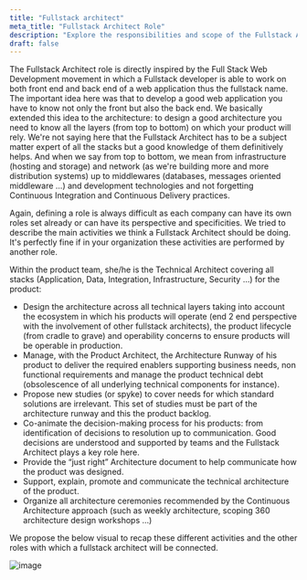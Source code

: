 ```yaml
---
title: "Fullstack architect"
meta_title: "Fullstack Architect Role"
description: "Explore the responsibilities and scope of the Fullstack Architect, covering all technical layers to ensure sustainable, scalable, and operable product design."
draft: false
---
```


The Fullstack Architect role is directly inspired by the Full Stack Web Development movement in which a Fullstack developer is able to work on both front end and back end of a web application thus the fullstack name. The important idea here was that to develop a good web application you have to know not only the front but also the back end. We basically extended this idea to the architecture: to design a good architecture you need to know all the layers (from top to bottom) on which your product will rely. We're not saying here that the Fullstack Architect has to be a subject matter expert of all the stacks but a good knowledge of them definitively helps. And when we say from top to bottom, we mean from infrastructure (hosting and storage) and network (as we're building more and more distribution systems) up to middlewares (databases, messages oriented middleware ...) and development technologies and not forgetting Continuous Integration and Continuous Delivery practices.

Again, defining a role is always difficult as each company can have its own roles set already or can have its perspective and specificities. We tried to describe the main activities we think a Fullstack Architect should be doing. It's perfectly fine if in your organization these activities are performed by another role.

Within the product team, she/he is the Technical Architect covering all stacks (Application, Data, Integration, Infrastructure, Security …)  for the product:

* Design the architecture across all technical layers taking into account the ecosystem in which his products will operate (end 2 end perspective with the involvement of other fullstack architects), the product lifecycle (from cradle to grave) and operability concerns to ensure products will be operable in production.
* Manage, with the Product Architect, the Architecture Runway of his product to deliver the required enablers supporting business needs, non functional requirements and manage the product technical debt (obsolescence of all underlying technical components for instance).
* Propose new studies (or spyke) to cover needs for which standard solutions are irrelevant. This set of studies must be part of the architecture runway and this the product backlog.
* Co-animate the decision-making process for his products: from identification of decisions to resolution up to communication. Good decisions are understood and supported by teams and the Fullstack Architect plays a key role here.
* Provide the “just right” Architecture document to help communicate how the product was designed.
* Support, explain, promote and communicate the technical architecture of the product.
* Organize all architecture ceremonies recommended by the Continuous Architecture approach (such as weekly architecture, scoping 360 architecture design workshops …)

We propose the below visual to recap these different activities and the other roles with which a fullstack architect will be connected.

![image](./images/roles/fullstack-role.jpg)
